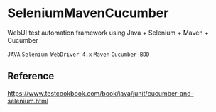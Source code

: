 # SeleniumMavenCucumber
WebUI test automation framework using Java + Selenium + Maven + Cucumber

`JAVA` `Selenium WebDriver 4.x` `Maven` `Cucumber-BDD`

## Reference

https://www.testcookbook.com/book/java/junit/cucumber-and-selenium.html
